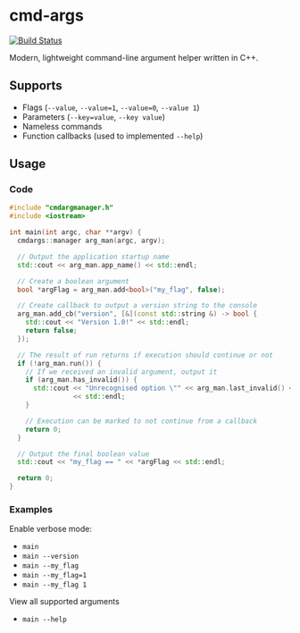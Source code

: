# cmd-args

[![Build Status](https://travis-ci.org/robhshu/cmd-args.svg)](https://travis-ci.org/robhshu/cmd-args)

Modern, lightweight command-line argument helper written in C++.


## Supports

* Flags (`--value`, `--value=1`, `--value=0`, `--value 1`)
* Parameters (`--key=value`, `--key value`)
* Nameless commands
* Function callbacks (used to implemented `--help`)


## Usage

### Code

```cpp
#include "cmdargmanager.h"
#include <iostream>

int main(int argc, char **argv) {
  cmdargs::manager arg_man(argc, argv);

  // Output the application startup name
  std::cout << arg_man.app_name() << std::endl;

  // Create a boolean argument
  bool *argFlag = arg_man.add<bool>("my_flag", false);

  // Create callback to output a version string to the console
  arg_man.add_cb("version", [&](const std::string &) -> bool {
    std::cout << "Version 1.0!" << std::endl;
    return false;
  });

  // The result of run returns if execution should continue or not
  if (!arg_man.run()) {
    // If we received an invalid argument, output it
    if (arg_man.has_invalid()) {
      std::cout << "Unrecognised option \"" << arg_man.last_invalid() << "\""
                << std::endl;
    }

    // Execution can be marked to not continue from a callback
    return 0;
  }

  // Output the final boolean value
  std::cout << "my_flag == " << *argFlag << std::endl;

  return 0;
}


```

### Examples

Enable verbose mode:

* `main`
* `main --version`
* `main --my_flag`
* `main --my_flag=1`
* `main --my_flag 1`

View all supported arguments

* `main --help`

